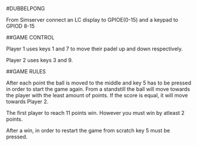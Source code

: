 #DUBBELPONG

From Simserver connect an LC display to GPIOE(0-15) and a keypad to GPIOD 8-15

##GAME CONTROL

Player 1 uses keys 1 and 7 to move their padel up and down respectively.

Player 2 uses keys 3 and 9.

##GAME RULES

After each point the ball is moved to the middle and key 5 has to be pressed in order to start the game again. From a standstill the ball will move towards the player with the least amount of points. If the score is equal, it will move towards Player 2.

The first player to reach 11 points win. However you must win by atleast 2 points.

After a win, in order to restart the game from scratch key 5 must be pressed.

